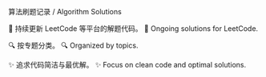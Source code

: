 算法刷题记录 / Algorithm Solutions 

📝 持续更新 LeetCode 等平台的解题代码。 
📝 Ongoing solutions for LeetCode. 

🔍 按专题分类。 
🔍 Organized by topics. 

✨ 追求代码简洁与最优解。 
✨ Focus on clean code and optimal solutions.